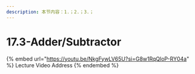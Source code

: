 ```yaml
---
description: 本节内容：1.；2.；3.；
---
```


# 17.3-Adder/Subtractor

{% embed url="https://youtu.be/NkgFywLV65U?si=G8w1RqQloP-RY04a" %}
Lecture Video Address
{% endembed %}
